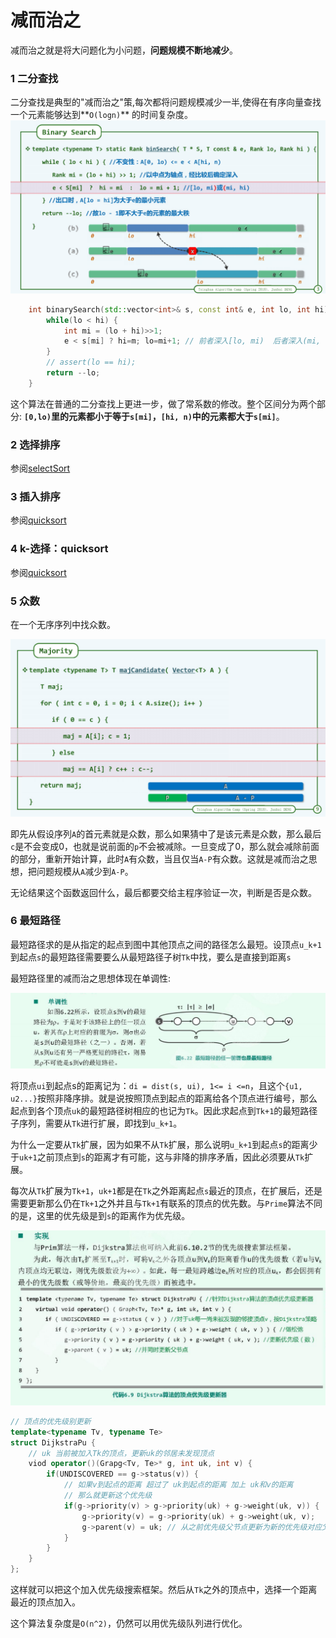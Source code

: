 # 减而治之 

减而治之就是将大问题化为小问题，**问题规模不断地减少**。

### 1 二分查找
二分查找是典型的"减而治之"策,每次都将问题规模减少一半,使得在有序向量查找一个元素能够达到**`O(logn)`** 的时间复杂度。
![binary search](img/减而治之_二分查找.png)
```cpp
    int binarySearch(std::vector<int>& s, const int& e, int lo, int hi) { 
        while(lo < hi) {
            int mi = (lo + hi)>>1;
            e < s[mi] ? hi=m; lo=mi+1; // 前者深入[lo, mi)  后者深入(mi, hi)
        }
        // assert(lo == hi);
        return --lo;
    }
```
这个算法在普通的二分查找上更进一步，做了常系数的修改。整个区间分为两个部分:
**`[0,lo)`里的元素都小于等于`s[mi]`，`[hi, n)`中的元素都大于`s[mi]`**。  

### 2 选择排序
参阅[selectSort](../排序/5_selectSort.md)
### 3 插入排序
参阅[quicksort](../排序/img/insertSort.png)

### 4 k-选择：quicksort
参阅[quicksort](../排序/1_quickSort_.md)
### 5 众数
在一个无序序列中找众数。    

![众数原理](img/Majority.png)

即先从假设序列`A`的首元素就是众数，那么如果猜中了是该元素是众数，那么最后`c`是不会变成0，也就是说前面的`p`不会被减除。一旦变成了0，那么就会减除前面的部分，重新开始计算，此时`A`有众数，当且仅当`A-P`有众数。这就是减而治之思想，把问题规模从`A`减少到`A-P`。

无论结果这个函数返回什么，最后都要交给主程序验证一次，判断是否是众数。

### 6 最短路径
最短路径求的是从指定的起点到图中其他顶点之间的路径怎么最短。设顶点`u_k+1`到起点`s`的最短路径需要要么从最短路径子树`Tk`中找，要么是直接到距离`s`

最短路径里的减而治之思想体现在单调性:

![最短路径单调性](./img/减而治之_最短路径_单调性.png)

将顶点`ui`到起点s的距离记为：`di = dist(s, ui), 1<= i <=n`，且这个`{u1, u2...}`按照非降序排。就是说按照顶点到起点的距离给各个顶点进行编号，那么起点到各个顶点`uk`的最短路径树相应的也记为`Tk`。因此求起点到`Tk+1`的最短路径子序列，需要从`Tk`进行扩展，即找到`u_k+1`。

为什么一定要从`Tk`扩展，因为如果不从`Tk`扩展，那么说明`u_k+1`到起点`s`的距离少于`uk+1`之前顶点到`s`的距离才有可能，这与非降的排序矛盾，因此必须要从`Tk`扩展。

每次从`Tk`扩展为`Tk+1`，`uk+1`都是在`Tk`之外距离起点`s`最近的顶点，在扩展后，还是需要更新那么仍在`Tk+1`之外并且与`Tk+1`有联系的顶点的优先数。与`Prime`算法不同的是，这里的优先级是到`s`的距离作为优先级。

![最短路径实现](./img/最短路径实现.png)
```cpp
// 顶点的优先级别更新
template<typename Tv, typename Te> 
struct DijkstraPu { 
    // uk 当前被加入Tk的顶点，更新uk的邻居未发现顶点
    viod operator()(Grapg<Tv, Te>* g, int uk, int v) { 
        if(UNDISCOVERED == g->status(v)) { 
            // 如果v到起点的距离 超过了 uk到起点的距离 加上 uk和v的距离
            // 那么就更新这个优先级
            if(g->priority(v) > g->priority(uk) + g->weight(uk, v)) { 
                g->priority(v) = g->priority(uk) + g->weight(uk, v);
                g->parent(v) = uk; // 从之前优先级父节点更新为新的优先级对应父节点
            }
        }
    }
};
```
这样就可以把这个加入优先级搜索框架。然后从`Tk`之外的顶点中，选择一个距离最近的顶点加入。

这个算法复杂度是`O(n^2)`，仍然可以用优先级队列进行优化。